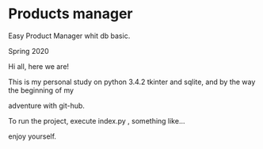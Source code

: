 # Products manager

Easy Product Manager whit db basic.

Spring 2020

Hi all, here we are!

This is my personal study on python 3.4.2 tkinter and sqlite, and by the way the beginning of my

adventure with git-hub.

To run the project, execute index.py , something like...

enjoy yourself.
